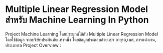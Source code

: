 # Multiple Linear Regression Model สำหรับ Machine Learning In Python
Project Machine Learning โดยประยุกต์ใช้กับ Multiple Linear Regression Model โดยใช้ข้อมูล จากบริษัทประกันภัยเเห่งหนึ่ง
โดยข้อมูลประกอบด้วยเเปร อายุรถ,เพศ, การเเต่งงาน, ประเภทรถ
Project Overview : 
